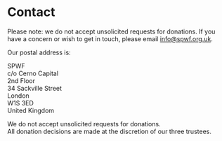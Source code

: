 # Contact

Please note: we do not accept unsolicited requests for donations.  If you have a concern or wish to get in touch, please email [info@spwf.org.uk](mailto:info@spwf.org.uk).

Our postal address is: 

SPWF  
c/o Cerno Capital  
2nd Floor    
34 Sackville Street  
London  
W1S 3ED  
United Kingdom

We do not accept unsolicited requests for donations.  
All donation decisions are made at the discretion of our three trustees.